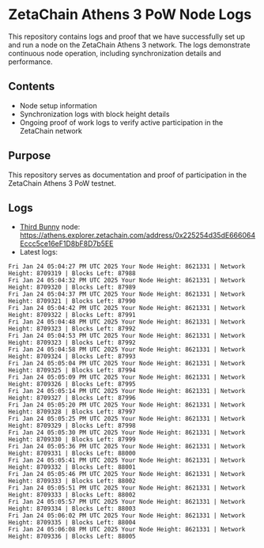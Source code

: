 # ZetaChain Athens 3 PoW Node Logs
This repository contains logs and proof that we have successfully set up and run a node on the ZetaChain Athens 3 network. The logs demonstrate continuous node operation, including synchronization details and performance.

## Contents
- Node setup information
- Synchronization logs with block height details
- Ongoing proof of work logs to verify active participation in the ZetaChain network

## Purpose
This repository serves as documentation and proof of participation in the ZetaChain Athens 3 PoW testnet.

## Logs

- [Third Bunny](https://thirdbunny.xyz/) node: https://athens.explorer.zetachain.com/address/0x225254d35dE666064Eccc5ce16eF1D8bF8D7b5EE
- Latest logs:
```
Fri Jan 24 05:04:27 PM UTC 2025 Your Node Height: 8621331 | Network Height: 8709319 | Blocks Left: 87988
Fri Jan 24 05:04:32 PM UTC 2025 Your Node Height: 8621331 | Network Height: 8709320 | Blocks Left: 87989
Fri Jan 24 05:04:37 PM UTC 2025 Your Node Height: 8621331 | Network Height: 8709321 | Blocks Left: 87990
Fri Jan 24 05:04:42 PM UTC 2025 Your Node Height: 8621331 | Network Height: 8709322 | Blocks Left: 87991
Fri Jan 24 05:04:48 PM UTC 2025 Your Node Height: 8621331 | Network Height: 8709323 | Blocks Left: 87992
Fri Jan 24 05:04:53 PM UTC 2025 Your Node Height: 8621331 | Network Height: 8709323 | Blocks Left: 87992
Fri Jan 24 05:04:58 PM UTC 2025 Your Node Height: 8621331 | Network Height: 8709324 | Blocks Left: 87993
Fri Jan 24 05:05:04 PM UTC 2025 Your Node Height: 8621331 | Network Height: 8709325 | Blocks Left: 87994
Fri Jan 24 05:05:09 PM UTC 2025 Your Node Height: 8621331 | Network Height: 8709326 | Blocks Left: 87995
Fri Jan 24 05:05:14 PM UTC 2025 Your Node Height: 8621331 | Network Height: 8709327 | Blocks Left: 87996
Fri Jan 24 05:05:20 PM UTC 2025 Your Node Height: 8621331 | Network Height: 8709328 | Blocks Left: 87997
Fri Jan 24 05:05:25 PM UTC 2025 Your Node Height: 8621331 | Network Height: 8709329 | Blocks Left: 87998
Fri Jan 24 05:05:30 PM UTC 2025 Your Node Height: 8621331 | Network Height: 8709330 | Blocks Left: 87999
Fri Jan 24 05:05:36 PM UTC 2025 Your Node Height: 8621331 | Network Height: 8709331 | Blocks Left: 88000
Fri Jan 24 05:05:41 PM UTC 2025 Your Node Height: 8621331 | Network Height: 8709332 | Blocks Left: 88001
Fri Jan 24 05:05:46 PM UTC 2025 Your Node Height: 8621331 | Network Height: 8709333 | Blocks Left: 88002
Fri Jan 24 05:05:51 PM UTC 2025 Your Node Height: 8621331 | Network Height: 8709333 | Blocks Left: 88002
Fri Jan 24 05:05:57 PM UTC 2025 Your Node Height: 8621331 | Network Height: 8709334 | Blocks Left: 88003
Fri Jan 24 05:06:02 PM UTC 2025 Your Node Height: 8621331 | Network Height: 8709335 | Blocks Left: 88004
Fri Jan 24 05:06:08 PM UTC 2025 Your Node Height: 8621331 | Network Height: 8709336 | Blocks Left: 88005
```

